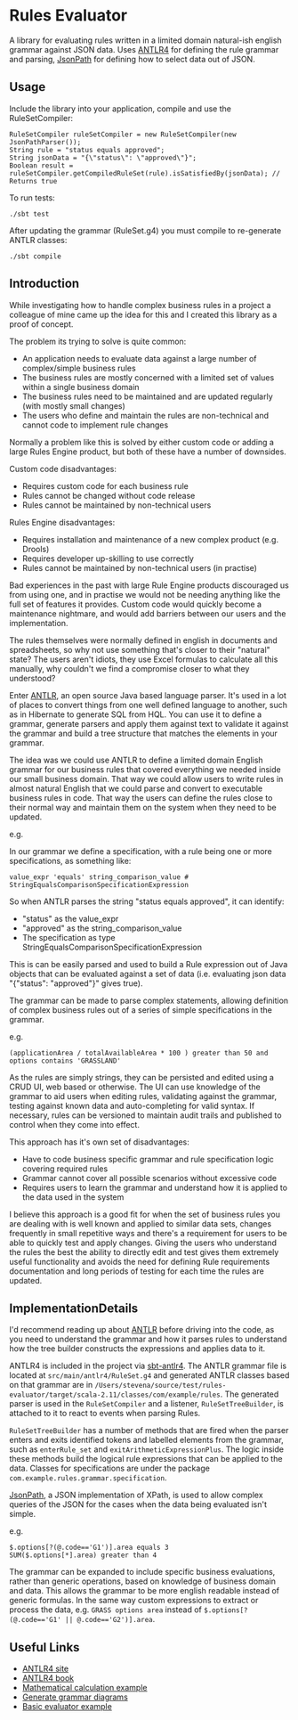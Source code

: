 # Rules Evaluator

A library for evaluating rules written in a limited domain natural-ish english grammar against JSON data. Uses [ANTLR4](http://www.antlr.org/) for defining the rule grammar and parsing, [JsonPath](https://github.com/jayway/JsonPath)
for defining how to select data out of JSON.

## Usage

Include the library into your application, compile and use the RuleSetCompiler:

```
RuleSetCompiler ruleSetCompiler = new RuleSetCompiler(new JsonPathParser());
String rule = "status equals approved";
String jsonData = "{\"status\": \"approved\"}";
Boolean result = ruleSetCompiler.getCompiledRuleSet(rule).isSatisfiedBy(jsonData); // Returns true
```

To run tests:

```
./sbt test
```

After updating the grammar (RuleSet.g4) you must compile to re-generate ANTLR classes:

```
./sbt compile
```

## Introduction

While investigating how to handle complex business rules in a project a colleague of mine came up the idea for this and
I created this library as a proof of concept.

The problem its trying to solve is quite common:

* An application needs to evaluate data against a large number of complex/simple business rules
* The business rules are mostly concerned with a limited set of values within a single business domain
* The business rules need to be maintained and are updated regularly (with mostly small changes)
* The users who define and maintain the rules are non-technical and cannot code to implement rule changes

Normally a problem like this is solved by either custom code or adding a large Rules Engine product, but both of these
have a number of downsides.

Custom code disadvantages:

- Requires custom code for each business rule
- Rules cannot be changed without code release
- Rules cannot be maintained by non-technical users

Rules Engine disadvantages:

- Requires installation and maintenance of a new complex product (e.g. Drools)
- Requires developer up-skilling to use correctly
- Rules cannot be maintained by non-technical users (in practise)

Bad experiences in the past with large Rule Engine products discouraged us from using one, and in practise we would not
be needing anything like the full set of features it provides. Custom code would quickly become a maintenance nightmare,
and would add barriers between our users and the implementation.

The rules themselves were normally defined in english in documents and spreadsheets, so why not use something
that's closer to their "natural" state? The users aren't idiots, they use Excel formulas to calculate all this manually,
why couldn't we find a compromise closer to what they understood?

Enter [ANTLR](http://www.antlr.org/), an open source Java based language parser. It's used in a lot of places to convert
things from one well defined language to another, such as in Hibernate to generate SQL from HQL. You can use it to
define a grammar, generate parsers and apply them against text to validate it against the grammar and build a tree
structure that matches the elements in your grammar.

The idea was we could use ANTLR to define a limited domain English grammar for our business rules that covered
everything we needed inside our small business domain. That way we could allow users to write rules in almost natural
English that we could parse and convert to executable business rules in code. That way the users can define the rules
close to their normal way and maintain them on the system when they need to be updated.

e.g.

In our grammar we define a specification, with a rule being one or more specifications, as something like:

```
value_expr 'equals' string_comparison_value # StringEqualsComparisonSpecificationExpression
```

So when ANTLR parses the string "status equals approved", it can identify:

* "status" as the value_expr
* "approved" as the string_comparison_value
* The specification as type StringEqualsComparisonSpecificationExpression

This is can be easily parsed and used to build a Rule expression out of Java objects that can be evaluated against a
set of data (i.e. evaluating json data "{\"status\": \"approved\"}" gives true).

The grammar can be made to parse complex statements, allowing definition of complex business rules out of a
series of simple specifications in the grammar.

e.g.

```
(applicationArea / totalAvailableArea * 100 ) greater than 50 and options contains 'GRASSLAND'
```

As the rules are simply strings, they can be persisted and edited using a CRUD UI, web based or otherwise. The UI can
use knowledge of the grammar to aid users when editing rules, validating against the grammar, testing against known data
and auto-completing for valid syntax. If necessary, rules can be versioned to maintain audit trails and published to
control when they come into effect.

This approach has it's own set of disadvantages:

* Have to code business specific grammar and rule specification logic covering required rules
* Grammar cannot cover all possible scenarios without excessive code
* Requires users to learn the grammar and understand how it is applied to the data used in the system

I believe this approach is a good fit for when the set of business rules you are dealing with is well known and applied
to similar data sets, changes frequently in small repetitive ways and there's a requirement for users to be able to
quickly test and apply changes. Giving the users who understand the rules the best the ability to directly edit and test
gives them extremely useful functionality and avoids the need for defining Rule requirements documentation and long
periods of testing for each time the rules are updated.

## ImplementationDetails

I'd recommend reading up about [ANTLR](http://www.antlr.org/) before driving into the code, as you need to understand
the grammar and how it parses rules to understand how the tree builder constructs the expressions and applies data to
it.

ANTLR4 is included in the project via [sbt-antlr4](https://github.com/ihji/sbt-antlr4). The ANTLR grammar file is
located at `src/main/antlr4/RuleSet.g4` and generated ANTLR classes based on that grammar are in
`/Users/stevena/source/test/rules-evaluator/target/scala-2.11/classes/com/example/rules`. The generated parser is used
in the `RuleSetCompiler` and a listener, `RuleSetTreeBuilder`, is attached to it to react to events when parsing Rules.

`RuleSetTreeBuilder` has a number of methods that are fired when the parser enters and exits identified tokens and
labelled elements from the grammar, such as `enterRule_set` and `exitArithmeticExpressionPlus`. The logic inside these
methods build the logical rule expressions that can be applied to the data. Classes for specifications are under the
package `com.example.rules.grammar.specification`.

[JsonPath](https://github.com/jayway/JsonPath), a JSON implementation of XPath, is used to allow complex queries of the
JSON for the cases when the data being evaluated isn't simple.

e.g.

```
$.options[?(@.code=='G1')].area equals 3
SUM($.options[*].area) greater than 4
```

The grammar can be expanded to include specific business evaluations, rather than generic operations, based on knowledge
of business domain and data. This allows the grammar to be more english readable instead of generic formulas. In the
same way custom expressions to extract or process the data, e.g. `GRASS options area` instead of
`$.options[?(@.code=='G1' || @.code=='G2')].area`.

## Useful Links

* [ANTLR4 site](http://www.antlr.org/)
* [ANTLR4 book](https://pragprog.com/book/tpantlr2/the-definitive-antlr-4-reference)
* [Mathematical calculation example](https://github.com/ivanyu/logical-rules-parser-antlr)
* [Generate grammar diagrams](https://github.com/bkiers/rrd-antlr4)
* [Basic evaluator example](https://github.com/heatherjc07/business-rules)